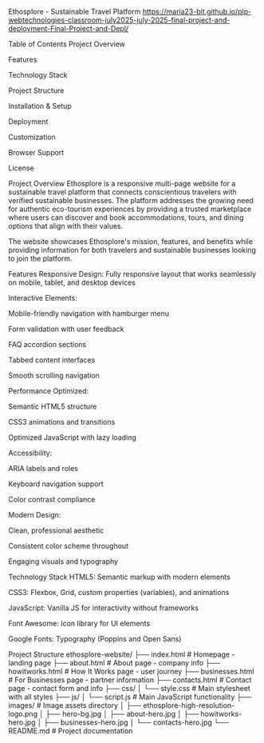 Ethosplore - Sustainable Travel Platform
https://maria23-bit.github.io/plp-webtechnologies-classroom-july2025-july-2025-final-project-and-deployment-Final-Project-and-Depl/

Table of Contents
Project Overview

Features

Technology Stack

Project Structure

Installation & Setup

Deployment

Customization

Browser Support

License

Project Overview
Ethosplore is a responsive multi-page website for a sustainable travel platform that connects conscientious travelers with verified sustainable businesses. The platform addresses the growing need for authentic eco-tourism experiences by providing a trusted marketplace where users can discover and book accommodations, tours, and dining options that align with their values.

The website showcases Ethosplore's mission, features, and benefits while providing information for both travelers and sustainable businesses looking to join the platform.

Features
Responsive Design: Fully responsive layout that works seamlessly on mobile, tablet, and desktop devices

Interactive Elements:

Mobile-friendly navigation with hamburger menu

Form validation with user feedback

FAQ accordion sections

Tabbed content interfaces

Smooth scrolling navigation

Performance Optimized:

Semantic HTML5 structure

CSS3 animations and transitions

Optimized JavaScript with lazy loading

Accessibility:

ARIA labels and roles

Keyboard navigation support

Color contrast compliance

Modern Design:

Clean, professional aesthetic

Consistent color scheme throughout

Engaging visuals and typography

Technology Stack
HTML5: Semantic markup with modern elements

CSS3: Flexbox, Grid, custom properties (variables), and animations

JavaScript: Vanilla JS for interactivity without frameworks

Font Awesome: Icon library for UI elements

Google Fonts: Typography (Poppins and Open Sans)

Project Structure
ethosplore-website/
├── index.html              # Homepage - landing page
├── about.html              # About page - company info
├── howitworks.html       # How It Works page - user journey
├── businesses.html         # For Businesses page - partner information
├── contacts.html            # Contact page - contact form and info
├── css/
│   └── style.css           # Main stylesheet with all styles
├── js/
│   └── script.js           # Main JavaScript functionality
├── images/                 # Image assets directory
│   ├── ethosplore-high-resolution-logo.png
│   ├── hero-bg.jpg
│   ├── about-hero.jpg
│   ├── howitworks-hero.jpg
│   ├── businesses-hero.jpg
│   └── contacts-hero.jpg
└── README.md               # Project documentation
